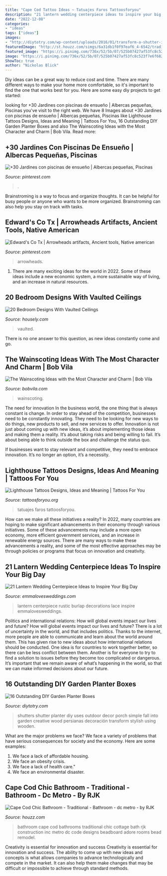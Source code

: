 ```yaml
---
title: "Cape Cod Tattoo Ideas ~ Tatuajes Faros Tattoosforyou"
description: "21 lantern wedding centerpiece ideas to inspire your big day"
date: "2022-12-08"
categories:
- "ideas"
tags: ["ideas"]
images:
- "http://diytotry.com/wp-content/uploads/2016/01/transform-a-shutter-into-a-stylish-DIY-planter.jpg"
featuredImage: "http://st.houzz.com/simgs/6a31db1f0f97eaf6_4-6542/traditional-bathroom.jpg"
featured_image: "https://i.pinimg.com/736x/52/5b/07/525b07427af53fc8c523f7e6f682a394--beautiful-bathrooms.jpg"
image: "https://i.pinimg.com/736x/52/5b/07/525b07427af53fc8c523f7e6f682a394--beautiful-bathrooms.jpg"
ShowToc: true
author: "Nickolas Blick"
---
```



Diy ideas can be a great way to reduce cost and time. There are many different ways to make your home more comfortable, so it's important to find the one that works best for you. Here are some easy diy projects to get started: 

	

		
looking for +30 Jardines con piscinas de ensueño | Albercas pequeñas, Piscinas you've visit to the right web. We have 8 Images about +30 Jardines con piscinas de ensueño | Albercas pequeñas, Piscinas like Lighthouse Tattoos Designs, Ideas and Meaning | Tattoos For You, 16 Outstanding DIY Garden Planter Boxes and also The Wainscoting Ideas with the Most Character and Charm | Bob Vila. Read more:
		
    
## +30 Jardines Con Piscinas De Ensueño | Albercas Pequeñas, Piscinas

<img loading=lazy src="https://i.pinimg.com/736x/c5/63/d4/c563d4d502bf7439a1033acc570b7769.jpg" onerror="this.onerror=null;this.src='https://tse4.mm.bing.net/th?id=OIP.FgtqrUdSMNWWbUKV6y00QwHaJ3&amp;pid=15.1';" alt="+30 Jardines con piscinas de ensueño | Albercas pequeñas, Piscinas">

_Source: pinterest.com_

>. 

	

Brainstroming is a way to focus and organize thoughts. It can be helpful for busy people or anyone who wants to be more organized. Brainstroming can also help you stay on track with tasks.

    
## Edward&#039;s Co Tx | Arrowheads Artifacts, Ancient Tools, Native American

<img loading=lazy src="https://i.pinimg.com/736x/52/5b/07/525b07427af53fc8c523f7e6f682a394--beautiful-bathrooms.jpg" onerror="this.onerror=null;this.src='https://tse4.mm.bing.net/th?id=OIP.KDeDvfg1Q22RfpowOOnBhAHaJ3&amp;pid=15.1';" alt="Edward&#039;s Co Tx | Arrowheads artifacts, Ancient tools, Native american">

_Source: pinterest.com_

>arrowheads. 

	

1. There are many exciting ideas for the world in 2022. Some of these ideas include a new economic system, a more sustainable way of living, and an increase in natural resources.

    
## 20 Bedroom Designs With Vaulted Ceilings

<img loading=lazy src="https://a5j0u479x2t4e35gducjhz15-wpengine.netdna-ssl.com/wp-content/uploads/2016/11/vaulted-ceiling-bedroom-marble-pillows-lamp-bases-750x1147.jpg" onerror="this.onerror=null;this.src='https://tse1.mm.bing.net/th?id=OIP.90lWk6FuKm9nRqCLxcarJQHaLU&amp;pid=15.1';" alt="20 Bedroom Designs With Vaulted Ceilings">

_Source: housely.com_

>vaulted. 

	

There is no one answer to this question, as new ideas constantly come and go.

    
## The Wainscoting Ideas With The Most Character And Charm | Bob Vila

<img loading=lazy src="https://empire-s3-production.bobvila.com/slides/33591/original/Wainscoting_Ideas_in_the_Home.jpg?1567127521" onerror="this.onerror=null;this.src='https://tse1.mm.bing.net/th?id=OIP.xAdhhHPwjRuRsfEIvqB-XAHaFX&amp;pid=15.1';" alt="The Wainscoting Ideas with the Most Character and Charm | Bob Vila">

_Source: bobvila.com_

>wainscoting. 

	

The need for innovation
In the business world, the one thing that is always constant is change. In order to stay ahead of the competition, businesses need to be constantly innovating. They need to be looking for new ways to do things, new products to sell, and new services to offer.
Innovation is not just about coming up with new ideas, it’s about implementing those ideas and making them a reality. It’s about taking risks and being willing to fail. It’s about being able to think outside the box and challenge the status quo.

If businesses want to stay relevant and competitive, they need to embrace innovation. It’s no longer an option, it’s a necessity.

    
## Lighthouse Tattoos Designs, Ideas And Meaning | Tattoos For You

<img loading=lazy src="https://www.tattoosforyou.org/wp-content/uploads/2013/11/Lighthouse-Tattoos.jpg" onerror="this.onerror=null;this.src='https://tse2.mm.bing.net/th?id=OIP.LpJWcFl-A9t9SOdcCOe0sAHaJ-&amp;pid=15.1';" alt="Lighthouse Tattoos Designs, Ideas and Meaning | Tattoos For You">

_Source: tattoosforyou.org_

>tatuajes faros tattoosforyou. 

	

How can we make all these initiatives a reality?
In 2022, many countries are hoping to make significant advancements in their economy through various initiatives. Some of these advancements may include a more open economy, more efficient government services, and an increase in renewable energy sources. There are many ways to make these advancements a reality, and some of the most effective approaches may be through policies or programs that focus on innovation and creativity.

    
## 21 Lantern Wedding Centerpiece Ideas To Inspire Your Big Day

<img loading=lazy src="http://emmalovesweddings.com/wp-content/uploads/2017/08/rustic-lantern-wedding-centerpiece-ideas-with-lace-and-burlap-decorations.jpg" onerror="this.onerror=null;this.src='https://tse4.mm.bing.net/th?id=OIP.D61PDVUA2Cr17UYgm-rIqAHaLH&amp;pid=15.1';" alt="21 Lantern Wedding Centerpiece Ideas to Inspire Your Big Day">

_Source: emmalovesweddings.com_

>lantern centerpiece rustic burlap decorations lace inspire emmalovesweddings. 

	

Politics and international relations: How will global events impact our lives and future?
How will global events impact our lives and future? There is a lot of uncertainty in the world, and that includes politics. Thanks to the internet, more people are able to communicate and learn about the world around them. This has given rise to new ideas about how international relations should be conducted. 
One idea is for countries to work together better, so there can be less conflict between them. Another is for everyone to try to find a solution to issues before they become too complicated or dangerous. It’s important that we remain aware of what’s happening in the world, so that we can make informed decisions about our future.

    
## 16 Outstanding DIY Garden Planter Boxes

<img loading=lazy src="http://diytotry.com/wp-content/uploads/2016/01/transform-a-shutter-into-a-stylish-DIY-planter.jpg" onerror="this.onerror=null;this.src='https://tse1.mm.bing.net/th?id=OIP.hz2FaDozmnfR_GKc_uiXOgHaLm&amp;pid=15.1';" alt="16 Outstanding DIY Garden Planter Boxes">

_Source: diytotry.com_

>shutters shutter planter diy uses outdoor decor porch simple fall into garden creative wood persianas decoración transform stylish using wooden. 

	

What are the major problems we face?
We face a variety of problems that have serious consequences for society and the economy. Here are some examples:
1. We face a lack of affordable housing. 
2. We face an obesity crisis. 
3. We face a lack of health care." 
4. We face an environmental disaster.

    
## Cape Cod Chic Bathroom - Traditional - Bathroom - Dc Metro - By RJK

<img loading=lazy src="http://st.houzz.com/simgs/6a31db1f0f97eaf6_4-6542/traditional-bathroom.jpg" onerror="this.onerror=null;this.src='https://tse4.mm.bing.net/th?id=OIP.sVGDbQpIKSCnaMc6BrerfAAAAA&amp;pid=15.1';" alt="Cape Cod Chic Bathroom - Traditional - Bathroom - dc metro - by RJK">

_Source: houzz.com_

>bathroom cape cod bathrooms traditional chic cottage bath rjk construction inc metro dc code designs beadboard adore rooms bead remodel. 

	

Creativity is essential for innovation and success
Creativity is essential for innovation and success. The ability to come up with new ideas and concepts is what allows companies to advance technologically and compete in the market. It can also help them make changes that may be difficult or impossible to achieve through standard methods.

